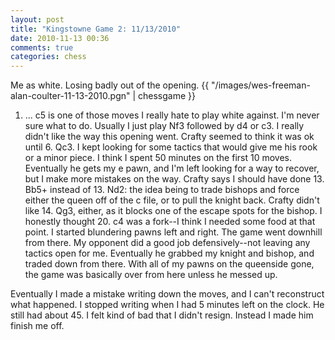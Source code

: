 ```yaml
---
layout: post
title: "Kingstowne Game 2: 11/13/2010"
date: 2010-11-13 00:36
comments: true
categories: chess
---
```

Me as white. Losing badly out of the opening.
{{ "/images/wes-freeman-alan-coulter-11-13-2010.pgn" | chessgame }}<!--more-->
1. ... c5 is one of those moves I really hate to play white against. I'm never sure what to do. Usually I just play Nf3 followed by d4 or c3. I really didn't like the way this opening went. Crafty seemed to think it was ok until 6. Qc3. I kept looking for some tactics that would give me his rook or a minor piece. I think I spent 50 minutes on the first 10 moves. Eventually he gets my e pawn, and I'm left looking for a way to recover, but I make more mistakes on the way. Crafty says I should have done 13. Bb5+ instead of 13. Nd2: the idea being to trade bishops and force either the queen off of the c file, or to pull the knight back. Crafty didn't like 14. Qg3, either, as it blocks one of the escape spots for the bishop. I honestly thought 20. c4 was a fork--I think I needed some food at that point. I started blundering pawns left and right. The game went downhill from there. My opponent did a good job defensively--not leaving any tactics open for me. Eventually he grabbed my knight and bishop, and traded down from there. With all of my pawns on the queenside gone, the game was basically over from here unless he messed up.

Eventually I made a mistake writing down the moves, and I can't reconstruct what happened. I stopped writing when I had 5 minutes left on the clock. He still had about 45. I felt kind of bad that I didn't resign. Instead I made him finish me off.
